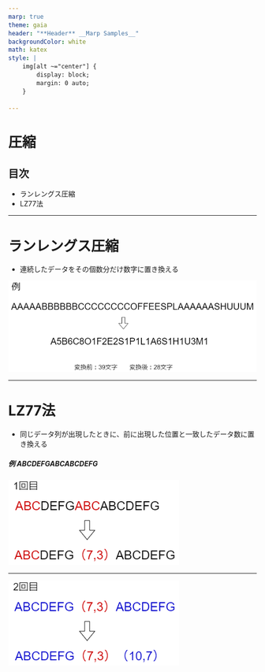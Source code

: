 ```yaml
---
marp: true
theme: gaia
header: "**Header** __Marp Samples__"
backgroundColor: white
math: katex
style: |
    img[alt ~="center"] {
        display: block;
        margin: 0 auto;
    }

---
```

# 圧縮
## 目次
- ランレングス圧縮
- LZ77法


---
# ランレングス圧縮
- 連続したデータをその個数分だけ数字に置き換える

![center width:1000px](images/Run-Length.png)



---
# LZ77法
- 同じデータ列が出現したときに、前に出現した位置と一致したデータ数に置き換える 

##### 例 ABCDEFGABCABCDEFG

![center width:600px](images/LZ77_method1.png)

---

![center width:600px](images/LZ77_method2.png)
